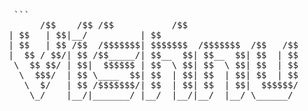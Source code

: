 <pre> ```                                                                                                                                                     
      /$$    /$$ /$$           /$$                                 /$$$$$$$           /$$                    
| $$   | $$|__/          | $$                                | $$__  $$         |__/                    
| $$   | $$ /$$  /$$$$$$$| $$$$$$$  /$$$$$$$  /$$   /$$      | $$  \ $$ /$$$$$$  /$$ /$$   /$$  /$$$$$$ 
|  $$ / $$/| $$ /$$_____/| $$__  $$| $$__  $$| $$  | $$      | $$$$$$$//$$__  $$| $$| $$  | $$ |____  $$
 \  $$ $$/ | $$|  $$$$$$ | $$  \ $$| $$  \ $$| $$  | $$      | $$____/| $$  \__/| $$| $$  | $$  /$$$$$$$
  \  $$$/  | $$ \____  $$| $$  | $$| $$  | $$| $$  | $$      | $$     | $$      | $$| $$  | $$ /$$__  $$
   \  $/   | $$ /$$$$$$$/| $$  | $$| $$  | $$|  $$$$$$/      | $$     | $$      | $$|  $$$$$$$|  $$$$$$$
    \_/    |__/|_______/ |__/  |__/|__/  |__/ \______/       |__/     |__/      |__/ \____  $$ \_______/
                                                                                     /$$  | $$          
                                                                                    |  $$$$$$/          
                                                                                     \______/     ```</pre>
                                                                                                      
                                                                                                                                                     
